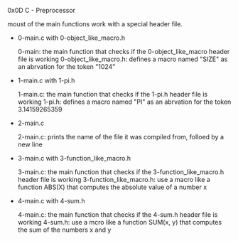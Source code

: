 0x0D C - Preprocessor

moust of the main functions work with a special header file.

- 0-main.c with 0-object_like_macro.h

	0-main: the main function that checks if the 0-object_like_macro header file is working
	0-object_like_macro.h: defines a macro named "SIZE" as an abrvation for the token "1024"

- 1-main.c with 1-pi.h

	1-main.c: the main function that checks if the 1-pi.h header file is working
	1-pi.h: defines a macro named "PI" as an abrvation for the token 3.14159265359

- 2-main.c 

	2-main.c: prints the name of the file it was compiled from, folloed by a new line

- 3-main.c with 3-function_like_macro.h

	3-main.c: the main function that checks if the 3-function_like_macro.h header file is working
	3-function_like_macro.h: use a macro like a function ABS(X) that computes the absolute value of a number x

- 4-main.c with 4-sum.h

	4-main.c: the main function that checks if the 4-sum.h header file is working
	4-sum.h: use a mcro like a function SUM(x, y) that computes the sum of the numbers x and y
